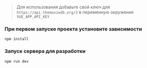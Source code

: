 > Для использования добавьте свой ключ для `https://api.themoviedb.org/3` в переменную окружения `VUE_APP_API_KEY`


### При первом запуске проекта установите зависимости
`npm install`

### Запуск сервера для разработки
`npm run dev`
